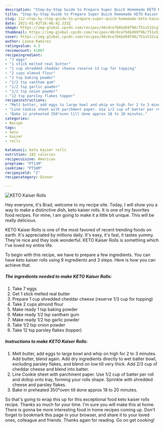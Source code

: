 ```yaml
---
description: "Step-by-Step Guide to Prepare Super Quick Homemade KETO Kaiser Rolls"
title: "Step-by-Step Guide to Prepare Super Quick Homemade KETO Kaiser Rolls"
slug: 112-step-by-step-guide-to-prepare-super-quick-homemade-keto-kaiser-rolls
date: 2021-01-02T16:48:42.333Z
image: https://img-global.cpcdn.com/recipes/46c0ce7b6bd69f96/751x532cq70/keto-kaiser-rolls-recipe-main-photo.jpg
thumbnail: https://img-global.cpcdn.com/recipes/46c0ce7b6bd69f96/751x532cq70/keto-kaiser-rolls-recipe-main-photo.jpg
cover: https://img-global.cpcdn.com/recipes/46c0ce7b6bd69f96/751x532cq70/keto-kaiser-rolls-recipe-main-photo.jpg
author: Leona Ramirez
ratingvalue: 4.3
reviewcount: 41867
recipeingredient:
- "7 eggs"
- "1 stick melted real butter"
- "1 cup shredded cheddar cheese reserve 13 cup for topping"
- "2 cups almond flour"
- "1 tsp baking powder"
- "1/2 tsp xantham gum"
- "1/2 tsp garlic powder"
- "1/2 tsp onion powder"
- "12 tsp parsley flakes topper"
recipeinstructions:
- "Melt butter, add eggs to large bowl and whip on high for 2 to 3 minutes. Add butter, blend again. Add dry ingredients directly to wet batter bowl, excluding parsley flakes, and blend on low till very thick. Add 2/3 cup of cheddar cheese and blend into batter."
- "Line Cookie sheet with parchment paper. Use 1/2 cup of batter per roll and dollop onto tray, forming your rolls shape. Sprinkle with shredded cheese and parsley flakes."
- "Bake in preheated 350°oven till done approx 18 to 20 minutes."
categories:
- Recipe
tags:
- keto
- kaiser
- rolls

katakunci: keto kaiser rolls 
nutrition: 182 calories
recipecuisine: American
preptime: "PT13M"
cooktime: "PT58M"
recipeyield: "2"
recipecategory: Dinner

---
```



![KETO Kaiser Rolls](https://img-global.cpcdn.com/recipes/46c0ce7b6bd69f96/751x532cq70/keto-kaiser-rolls-recipe-main-photo.jpg)

Hey everyone, it's Brad, welcome to my recipe site. Today, I will show you a way to make a distinctive dish, keto kaiser rolls. It is one of my favorites food recipes. For mine, I am going to make it a little bit unique. This will be really delicious.



KETO Kaiser Rolls is one of the most favored of recent trending foods on earth. It's appreciated by millions daily. It's easy, it's fast, it tastes yummy. They're nice and they look wonderful. KETO Kaiser Rolls is something which I've loved my entire life.


To begin with this recipe, we have to prepare a few ingredients. You can have keto kaiser rolls using 9 ingredients and 3 steps. Here is how you can achieve that.

<!--inarticleads1-->

##### The ingredients needed to make KETO Kaiser Rolls:

1. Take 7 eggs
1. Get 1 stick melted real butter
1. Prepare 1 cup shredded cheddar cheese (reserve 1/3 cup for topping)
1. Take 2 cups almond flour
1. Make ready 1 tsp baking powder
1. Make ready 1/2 tsp xantham gum
1. Make ready 1/2 tsp garlic powder
1. Take 1/2 tsp onion powder
1. Take 12 tsp parsley flakes (topper)




<!--inarticleads2-->

##### Instructions to make KETO Kaiser Rolls:

1. Melt butter, add eggs to large bowl and whip on high for 2 to 3 minutes. Add butter, blend again. Add dry ingredients directly to wet batter bowl, excluding parsley flakes, and blend on low till very thick. Add 2/3 cup of cheddar cheese and blend into batter.
1. Line Cookie sheet with parchment paper. Use 1/2 cup of batter per roll and dollop onto tray, forming your rolls shape. Sprinkle with shredded cheese and parsley flakes.
1. Bake in preheated 350°oven till done approx 18 to 20 minutes.




So that's going to wrap this up for this exceptional food keto kaiser rolls recipe. Thanks so much for your time. I'm sure you will make this at home. There is gonna be more interesting food in home recipes coming up. Don't forget to bookmark this page in your browser, and share it to your loved ones, colleague and friends. Thanks again for reading. Go on get cooking!
